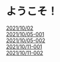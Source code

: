 <h1>ようこそ！</h1>
<a href="https://rinca-h.github.io/masec-video-share/masec_movie_20211002.html">2021/10/02</a><br>
<a href="https://rinca-h.github.io/masec-video-share/masec_movie_20211005.html">2021/10/05-001</a><br>
<a href="https://rinca-h.github.io/masec-video-share/masec_movie_20211005_002.html">2021/10/05-002</a><br>
<a href="https://rinca-h.github.io/masec-video-share/masec_movie_20211011_001.html">2021/10/11-001</a><br>
<a href="https://rinca-h.github.io/masec-video-share/masec_movie_20211011_002.html">2021/10/11-002</a><br>
